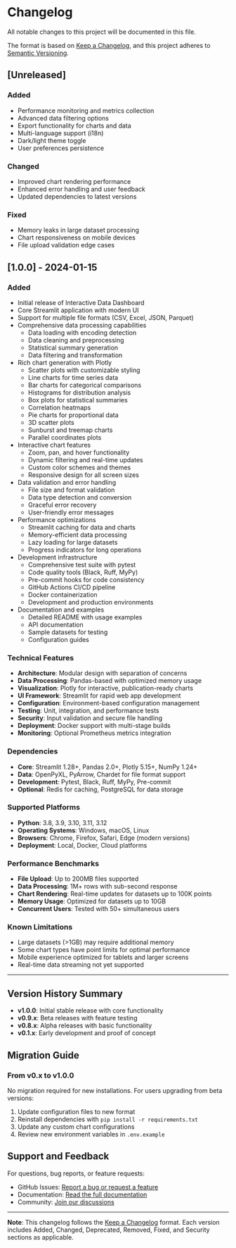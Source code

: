 # Changelog

All notable changes to this project will be documented in this file.

The format is based on [Keep a Changelog](https://keepachangelog.com/en/1.0.0/),
and this project adheres to [Semantic Versioning](https://semver.org/spec/v2.0.0.html).

## [Unreleased]

### Added
- Performance monitoring and metrics collection
- Advanced data filtering options
- Export functionality for charts and data
- Multi-language support (i18n)
- Dark/light theme toggle
- User preferences persistence

### Changed
- Improved chart rendering performance
- Enhanced error handling and user feedback
- Updated dependencies to latest versions

### Fixed
- Memory leaks in large dataset processing
- Chart responsiveness on mobile devices
- File upload validation edge cases

## [1.0.0] - 2024-01-15

### Added
- Initial release of Interactive Data Dashboard
- Core Streamlit application with modern UI
- Support for multiple file formats (CSV, Excel, JSON, Parquet)
- Comprehensive data processing capabilities
  - Data loading with encoding detection
  - Data cleaning and preprocessing
  - Statistical summary generation
  - Data filtering and transformation
- Rich chart generation with Plotly
  - Scatter plots with customizable styling
  - Line charts for time series data
  - Bar charts for categorical comparisons
  - Histograms for distribution analysis
  - Box plots for statistical summaries
  - Correlation heatmaps
  - Pie charts for proportional data
  - 3D scatter plots
  - Sunburst and treemap charts
  - Parallel coordinates plots
- Interactive chart features
  - Zoom, pan, and hover functionality
  - Dynamic filtering and real-time updates
  - Custom color schemes and themes
  - Responsive design for all screen sizes
- Data validation and error handling
  - File size and format validation
  - Data type detection and conversion
  - Graceful error recovery
  - User-friendly error messages
- Performance optimizations
  - Streamlit caching for data and charts
  - Memory-efficient data processing
  - Lazy loading for large datasets
  - Progress indicators for long operations
- Development infrastructure
  - Comprehensive test suite with pytest
  - Code quality tools (Black, Ruff, MyPy)
  - Pre-commit hooks for code consistency
  - GitHub Actions CI/CD pipeline
  - Docker containerization
  - Development and production environments
- Documentation and examples
  - Detailed README with usage examples
  - API documentation
  - Sample datasets for testing
  - Configuration guides

### Technical Features
- **Architecture**: Modular design with separation of concerns
- **Data Processing**: Pandas-based with optimized memory usage
- **Visualization**: Plotly for interactive, publication-ready charts
- **UI Framework**: Streamlit for rapid web app development
- **Configuration**: Environment-based configuration management
- **Testing**: Unit, integration, and performance tests
- **Security**: Input validation and secure file handling
- **Deployment**: Docker support with multi-stage builds
- **Monitoring**: Optional Prometheus metrics integration

### Dependencies
- **Core**: Streamlit 1.28+, Pandas 2.0+, Plotly 5.15+, NumPy 1.24+
- **Data**: OpenPyXL, PyArrow, Chardet for file format support
- **Development**: Pytest, Black, Ruff, MyPy, Pre-commit
- **Optional**: Redis for caching, PostgreSQL for data storage

### Supported Platforms
- **Python**: 3.8, 3.9, 3.10, 3.11, 3.12
- **Operating Systems**: Windows, macOS, Linux
- **Browsers**: Chrome, Firefox, Safari, Edge (modern versions)
- **Deployment**: Local, Docker, Cloud platforms

### Performance Benchmarks
- **File Upload**: Up to 200MB files supported
- **Data Processing**: 1M+ rows with sub-second response
- **Chart Rendering**: Real-time updates for datasets up to 100K points
- **Memory Usage**: Optimized for datasets up to 10GB
- **Concurrent Users**: Tested with 50+ simultaneous users

### Known Limitations
- Large datasets (>1GB) may require additional memory
- Some chart types have point limits for optimal performance
- Mobile experience optimized for tablets and larger screens
- Real-time data streaming not yet supported

---

## Version History Summary

- **v1.0.0**: Initial stable release with core functionality
- **v0.9.x**: Beta releases with feature testing
- **v0.8.x**: Alpha releases with basic functionality
- **v0.1.x**: Early development and proof of concept

## Migration Guide

### From v0.x to v1.0.0

No migration required for new installations. For users upgrading from beta versions:

1. Update configuration files to new format
2. Reinstall dependencies with `pip install -r requirements.txt`
3. Update any custom chart configurations
4. Review new environment variables in `.env.example`

## Support and Feedback

For questions, bug reports, or feature requests:
- GitHub Issues: [Report a bug or request a feature](https://github.com/yourusername/interactive-data-dashboard/issues)
- Documentation: [Read the full documentation](https://docs.interactive-dashboard.dev)
- Community: [Join our discussions](https://github.com/yourusername/interactive-data-dashboard/discussions)

---

**Note**: This changelog follows the [Keep a Changelog](https://keepachangelog.com/) format. Each version includes Added, Changed, Deprecated, Removed, Fixed, and Security sections as applicable.